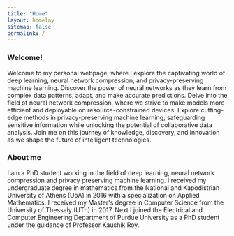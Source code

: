 ```yaml
---
title: "Home"
layout: homelay
sitemap: false
permalink: /
---
```


### Welcome!

Welcome to my personal webpage, where I explore the captivating world of deep learning, neural network compression, and privacy-preserving machine learning. Discover the power of neural networks as they learn from complex data patterns, adapt, and make accurate predictions. Delve into the field of neural network compression, where we strive to make models more efficient and deployable on resource-constrained devices. Explore cutting-edge methods in privacy-preserving machine learning, safeguarding sensitive information while unlocking the potential of collaborative data analysis. Join me on this journey of knowledge, discovery, and innovation as we shape the future of intelligent technologies.

<!-- <div class="container">
<div class="row">
<center>
<img src="{{ site.url }}{{ site.baseurl }}/images/banner.jpg" width="100%"/><br/>
Examples of Feynman diagrams. <br/>
Feynman R., The theory of positrons. <i>Phys. Rev.</i> (1949)
</center>
</div>
</div>
<br/> -->

### About me

I am a PhD student working in the field of deep learning, neural network compression and privacy preserving machine learning. I received my undergraduate degree in mathematics from the National and Kapodistrian University of Athens (UoA) in 2016 with a specialization on Applied Mathematics. I received my Master's degree in Computer Science from the University of Thessaly (UTh) in 2017. Next I joined the Electrical and Computer Engineering Department of Purdue University as a PhD student under the guidance of Professor Kaushik Roy.
